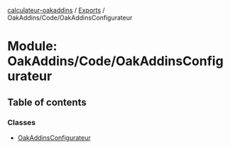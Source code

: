 [calculateur-oakaddins](../README.md) / [Exports](../modules.md) / OakAddins/Code/OakAddinsConfigurateur

# Module: OakAddins/Code/OakAddinsConfigurateur

## Table of contents

### Classes

- [OakAddinsConfigurateur](../classes/oakaddins_code_oakaddinsconfigurateur.oakaddinsconfigurateur.md)
